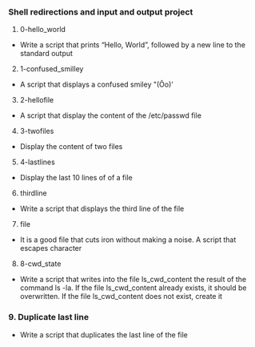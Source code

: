 ### Shell redirections and input and output project

1. 0-hello_world 
- Write a script that prints “Hello, World”, followed by a new line to the standard output

2. 1-confused_smilley
- A script that displays a confused smiley "(Ôo)'

3. 2-hellofile
- A script that display the content of the /etc/passwd file

4. 3-twofiles
- Display the content of two files

5. 4-lastlines
- Display the last 10 lines of of a file

6. thirdline
- Write a script that displays the third line of the file

7. file
- It is a good file that cuts iron without making a noise. A script that escapes character

8. 8-cwd_state
- Write a script that writes into the file ls_cwd_content the result of the command ls -la. If the file ls_cwd_content already exists, it should be overwritten. If the file ls_cwd_content does not exist, create it

### 9. Duplicate last line
- Write a script that duplicates the last line of the file

